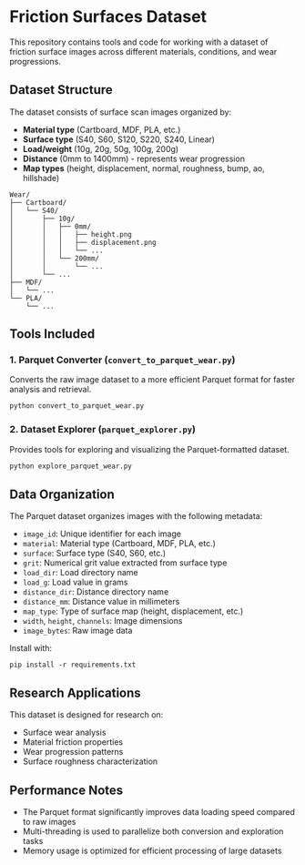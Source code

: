 # Friction Surfaces Dataset

This repository contains tools and code for working with a dataset of friction surface images across different materials, conditions, and wear progressions.

## Dataset Structure

The dataset consists of surface scan images organized by:
- **Material type** (Cartboard, MDF, PLA, etc.)
- **Surface type** (S40, S60, S120, S220, S240, Linear)
- **Load/weight** (10g, 20g, 50g, 100g, 200g)
- **Distance** (0mm to 1400mm) - represents wear progression
- **Map types** (height, displacement, normal, roughness, bump, ao, hillshade)

```
Wear/
├── Cartboard/
│   └── S40/
│       ├── 10g/
│       │   ├── 0mm/
│       │   │   ├── height.png
│       │   │   ├── displacement.png
│       │   │   └── ...
│       │   └── 200mm/
│       │       └── ...
│       └── ...
├── MDF/
│   └── ...
└── PLA/
    └── ...
```

## Tools Included

### 1. Parquet Converter (`convert_to_parquet_wear.py`)

Converts the raw image dataset to a more efficient Parquet format for faster analysis and retrieval.

```python
python convert_to_parquet_wear.py
```

### 2. Dataset Explorer (`parquet_explorer.py`)

Provides tools for exploring and visualizing the Parquet-formatted dataset.

```python
python explore_parquet_wear.py
```

## Data Organization

The Parquet dataset organizes images with the following metadata:
- `image_id`: Unique identifier for each image
- `material`: Material type (Cartboard, MDF, PLA, etc.)
- `surface`: Surface type (S40, S60, etc.)
- `grit`: Numerical grit value extracted from surface type
- `load_dir`: Load directory name
- `load_g`: Load value in grams
- `distance_dir`: Distance directory name
- `distance_mm`: Distance value in millimeters
- `map_type`: Type of surface map (height, displacement, etc.)
- `width`, `height`, `channels`: Image dimensions
- `image_bytes`: Raw image data

Install with:
```
pip install -r requirements.txt
```


## Research Applications

This dataset is designed for research on:
- Surface wear analysis
- Material friction properties
- Wear progression patterns
- Surface roughness characterization

## Performance Notes

- The Parquet format significantly improves data loading speed compared to raw images
- Multi-threading is used to parallelize both conversion and exploration tasks
- Memory usage is optimized for efficient processing of large datasets
